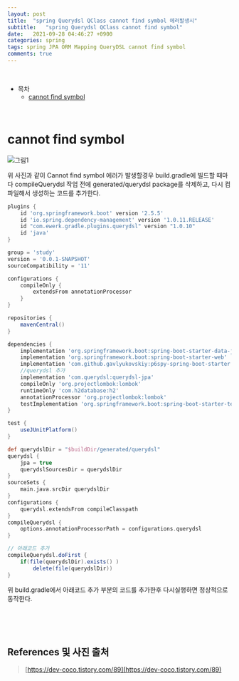 ```yaml
---
layout: post
title:  "spring Querydsl QClass cannot find symbol 에러발생시"
subtitle:   "spring Querydsl QClass cannot find symbol"
date:   2021-09-28 04:46:27 +0900
categories: spring
tags: spring JPA ORM Mapping QueryDSL cannot find symbol
comments: true
---
```



<br>

- 목차
	- [cannot find symbol](#cannot-find-symbol)
    
<br>

# cannot find symbol


![그림1](https://sehwan-choi.github.io/assets/img/spring/QueryDSL/jpa3.jpg)

위 사진과 같이 Cannot find symbol 에러가 발생할경우 build.gradle에 빌드할 때마다 compileQuerydsl 작업 전에 generated/querydsl package를 삭제하고, 다시 컴파일해서 생성하는 코드를 추가한다.

```gradle
plugins {
	id 'org.springframework.boot' version '2.5.5'
	id 'io.spring.dependency-management' version '1.0.11.RELEASE'
	id "com.ewerk.gradle.plugins.querydsl" version "1.0.10"
	id 'java'
}

group = 'study'
version = '0.0.1-SNAPSHOT'
sourceCompatibility = '11'

configurations {
	compileOnly {
		extendsFrom annotationProcessor
	}
}

repositories {
	mavenCentral()
}

dependencies {
	implementation 'org.springframework.boot:spring-boot-starter-data-jpa'
	implementation 'org.springframework.boot:spring-boot-starter-web'
	implementation 'com.github.gavlyukovskiy:p6spy-spring-boot-starter:1.5.8'
	//querydsl 추가
	implementation 'com.querydsl:querydsl-jpa'
	compileOnly 'org.projectlombok:lombok'
	runtimeOnly 'com.h2database:h2'
	annotationProcessor 'org.projectlombok:lombok'
	testImplementation 'org.springframework.boot:spring-boot-starter-test'
}

test {
	useJUnitPlatform()
}

def querydslDir = "$buildDir/generated/querydsl"
querydsl {
	jpa = true
	querydslSourcesDir = querydslDir
}
sourceSets {
	main.java.srcDir querydslDir
}
configurations {
	querydsl.extendsFrom compileClasspath
}
compileQuerydsl {
	options.annotationProcessorPath = configurations.querydsl
}

// 아래코드 추가
compileQuerydsl.doFirst {
	if(file(querydslDir).exists() )
		delete(file(querydslDir))
}

```

위 build.gradle에서 아래코드 추가 부분의 코드를 추가한후 다시실행하면 정상적으로 동작한다.

<br><br><br>
## References 및 사진 출처

> [https://dev-coco.tistory.com/89](https://dev-coco.tistory.com/89)